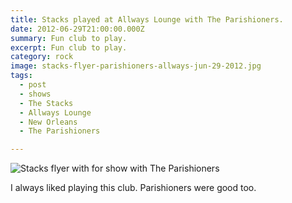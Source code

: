 ```yaml
---
title: Stacks played at Allways Lounge with The Parishioners.
date: 2012-06-29T21:00:00.000Z
summary: Fun club to play.
excerpt: Fun club to play.
category: rock
image: stacks-flyer-parishioners-allways-jun-29-2012.jpg
tags:
  - post
  - shows
  - The Stacks
  - Allways Lounge
  - New Orleans
  - The Parishioners

---
```


![Stacks flyer with for show with The Parishioners](/static/images/stacks-flyer-parishioners-allways-jun-29-2012.jpg "Stacks flyer with for show with The Parishioners")

I always liked playing this club. Parishioners were good too.